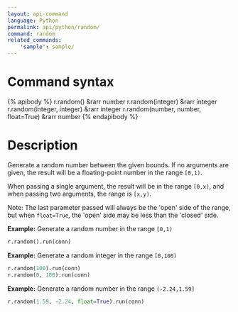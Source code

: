 ```yaml
---
layout: api-command
language: Python
permalink: api/python/random/
command: random
related_commands:
    'sample': sample/
---
```


# Command syntax #

{% apibody %}
r.random() &rarr number
r.random(integer) &rarr integer
r.random(integer, integer) &rarr integer
r.random(number, number, float=True) &rarr number
{% endapibody %}

# Description #

Generate a random number between the given bounds.  If no arguments are given, the result
will be a floating-point number in the range `[0,1)`.

When passing a single argument, the result will be in the range `[0,x)`, and when passing
two arguments, the range is `[x,y)`.

Note: The last parameter passed will always be the 'open' side of the range, but when
`float=True`, the 'open' side may be less than the 'closed' side.

__Example:__ Generate a random number in the range `[0,1)`

```py
r.random().run(conn)
```


__Example:__ Generate a random integer in the range `[0,100)`

```py
r.random(100).run(conn)
r.random(0, 100).run(conn)
```


__Example:__ Generate a random number in the range `(-2.24,1.59]`

```py
r.random(1.59, -2.24, float=True).run(conn)
```

